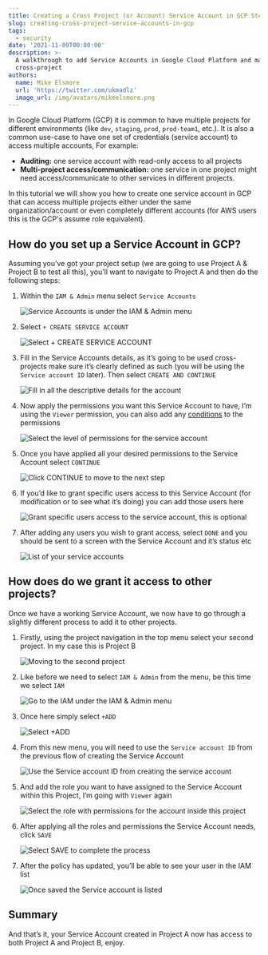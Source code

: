 ```yaml
---
title: Creating a Cross Project (or Account) Service Account in GCP Step-by-Step
slug: creating-cross-project-service-accounts-in-gcp
tags:
  - security
date: '2021-11-09T00:00:00'
description: >-
  A walkthrough to add Service Accounts in Google Cloud Platform and make them
  cross-project
authors:
  name: Mike Elsmore
  url: 'https://twitter.com/ukmadlz'
  image_url: /img/avatars/mikeelsmore.png
---
```


In Google Cloud Platform (GCP) it is common to have multiple projects for different environments (like `dev`, `staging`, `prod`, `prod-team1`, etc.). It is also a common use-case to have one set of credentials (service account) to access multiple accounts, For example:

- **Auditing:** one service account with read-only access to all projects
- **Multi-project access/communication:** one service in one project might need access/communicate to other services in different projects.

In this tutorial we will show you how to create one service account in GCP that can access multiple projects either under the same organization/account or even completely different accounts (for AWS users this is the GCP's assume role equivalent).

## How do you set up a Service Account in GCP?

Assuming you’ve got your project setup (we are going to use Project A & Project B to test all this), you’ll want to navigate to Project A and then do the following steps:

1. Within the `IAM & Admin` menu select `Service Accounts`

   ![Service Accounts is under the IAM & Admin menu](/img/blog/gcp-cross-project-service-account/image3.png)

2. Select `+ CREATE SERVICE ACCOUNT`

   ![Select + CREATE SERVICE ACCOUNT](/img/blog/gcp-cross-project-service-account/image1.png)

3. Fill in the Service Accounts details, as it’s going to be used cross-projects make sure it’s clearly defined as such (you will be using the `Service account ID` later). Then select `CREATE AND CONTINUE`

   ![Fill in all the descriptive details for the account](/img/blog/gcp-cross-project-service-account/image5.png)

4. Now apply the permissions you want this Service Account to have, I’m using the `Viewer` permission, you can also add any [conditions](https://cloud.google.com/iam/docs/conditions-overview) to the permissions

   ![Select the level of permissions for the service account](/img/blog/gcp-cross-project-service-account/image11.png)

5. Once you have applied all your desired permissions to the Service Account select `CONTINUE`

   ![Click CONTINUE to move to the next step](/img/blog/gcp-cross-project-service-account/image9.png)

6. If you’d like to grant specific users access to this Service Account (for modification or to see what it’s doing) you can add those users here

   ![Grant specific users access to the service account, this is optional](/img/blog/gcp-cross-project-service-account/image10.png)

7. After adding any users you wish to grant access, select `DONE` and you should be sent to a screen with the Service Account and it’s status etc

   ![List of your service accounts](/img/blog/gcp-cross-project-service-account/image14.png)

## How does do we grant it access to other projects?

Once we have a working Service Account, we now have to go through a slightly different process to add it to other projects.

1. Firstly, using the project navigation in the top menu select your second project. In my case this is Project B

   ![Moving to the second project](/img/blog/gcp-cross-project-service-account/image12.png)

2. Like before we need to select `IAM & Admin` from the menu, be this time we select `IAM`

   ![Go to the IAM under the IAM & Admin menu](/img/blog/gcp-cross-project-service-account/image4.png)

3. Once here simply select `+ADD`

   ![Select +ADD](/img/blog/gcp-cross-project-service-account/image2.png)

4. From this new menu, you will need to use the `Service account ID` from the previous flow of creating the Service Account

   ![Use the Service account ID from creating the service account](/img/blog/gcp-cross-project-service-account/image8.png)

5. And add the role you want to have assigned to the Service Account within this Project, I’m going with `Viewer` again

   ![Select the role with permissions for the account inside this project](/img/blog/gcp-cross-project-service-account/image7.png)

6. After applying all the roles and permissions the Service Account needs, click `SAVE`

   ![Select SAVE to complete the process](/img/blog/gcp-cross-project-service-account/image6.png)

7. After the policy has updated, you’ll be able to see your user in the IAM list

   ![Once saved the Service account is listed](/img/blog/gcp-cross-project-service-account/image13.png)

## Summary

And that’s it, your Service Account created in Project A now has access to both Project A and Project B, enjoy.
